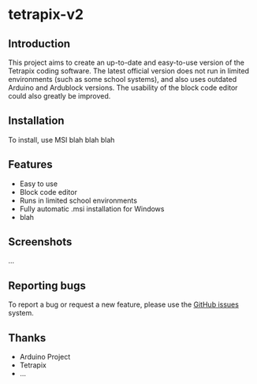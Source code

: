 # tetrapix-v2

## Introduction
This project aims to create an up-to-date and easy-to-use version of the Tetrapix coding software. The latest official version does not run in limited environments (such as some school systems), and also uses outdated Arduino and Ardublock versions. The usability of the block code editor could also greatly be improved.

## Installation
To install, use MSI blah blah blah

## Features
- Easy to use
- Block code editor
- Runs in limited school environments
- Fully automatic .msi installation for Windows
- blah

## Screenshots
...

## Reporting bugs
To report a bug or request a new feature, please use the [GitHub issues](https://github.com/Twometer/tetrapix-v2/issues/new) system.

## Thanks
- Arduino Project
- Tetrapix
- ...

